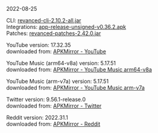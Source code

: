2022-08-25
  
CLI: [revanced-cli-2.10.2-all.jar](https://github.com/j-hc/revanced-cli/releases/latest)  
Integrations: [app-release-unsigned-v0.36.2.apk](https://github.com/revanced/revanced-integrations/releases/latest)  
Patches: [revanced-patches-2.42.0.jar](https://github.com/revanced/revanced-patches/releases/latest)  

YouTube version: 17.32.35  
downloaded from: [APKMirror - YouTube](https://www.apkmirror.com/apk/google-inc/youtube/youtube-17-32-35-release/youtube-17-32-35-2-android-apk-download/)  

YouTube Music (arm64-v8a) version: 5.17.51  
downloaded from: [APKMirror - YouTube Music arm64-v8a](https://www.apkmirror.com/apk/google-inc/youtube-music/youtube-music-5-17-51-release/youtube-music-5-17-51-2-android-apk-download/)  

YouTube Music (arm-v7a) version: 5.17.51  
downloaded from: [APKMirror - YouTube Music arm-v7a](https://www.apkmirror.com/apk/google-inc/youtube-music/youtube-music-5-17-51-release/youtube-music-5-17-51-android-apk-download/)  

Twitter version: 9.56.1-release.0  
downloaded from: [APKMirror - Twitter](https://www.apkmirror.com/apk/twitter-inc/twitter/twitter-9-56-1-release-0-release/twitter-9-56-1-release-0-android-apk-download/)  

Reddit version: 2022.31.1  
downloaded from: [APKMirror - Reddit](https://www.apkmirror.com/apk/redditinc/reddit/reddit-2022-31-1-release/reddit-2022-31-1-android-apk-download/)  
